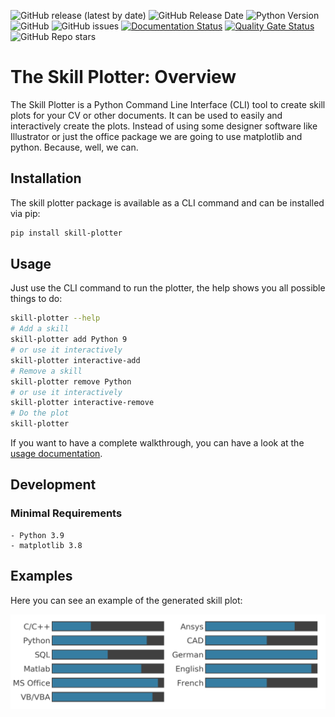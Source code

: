 ![GitHub release (latest by date)](https://img.shields.io/github/v/release/AndreWohnsland/skillplotter)
![GitHub Release Date](https://img.shields.io/github/release-date/AndreWohnsland/skillplotter)
![Python Version](https://img.shields.io/badge/python-%3E%3D%203.9-blue)
![GitHub](https://img.shields.io/github/license/AndreWohnsland/skillplotter)
![GitHub issues](https://img.shields.io/github/issues-raw/AndreWohnsland/skillplotter)
[![Documentation Status](https://readthedocs.org/projects/skillplotter/badge/?version=latest)](https://skillplotter.readthedocs.io)
[![Quality Gate Status](https://sonarcloud.io/api/project_badges/measure?project=AndreWohnsland_skillplotter&metric=alert_status)](https://sonarcloud.io/summary/new_code?id=AndreWohnsland_skillplotter)
![GitHub Repo stars](https://img.shields.io/github/stars/AndreWohnsland/skillplotter?style=social)

# The Skill Plotter: Overview

The Skill Plotter is a Python Command Line Interface (CLI) tool to create skill plots for your CV or other documents.
It can be used to easily and interactively create the plots.
Instead of using some designer software like Illustrator or just the office package we are going to use matplotlib and python.
Because, well, we can.

## Installation

The skill plotter package is available as a CLI command and can be installed via pip:


```bash
pip install skill-plotter
```

## Usage

Just use the CLI command to run the plotter, the help shows you all possible things to do:

```bash
skill-plotter --help
# Add a skill
skill-plotter add Python 9
# or use it interactively
skill-plotter interactive-add
# Remove a skill
skill-plotter remove Python
# or use it interactively
skill-plotter interactive-remove
# Do the plot
skill-plotter
```

If you want to have a complete walkthrough, you can have a look at the [usage documentation](https://skillplotter.readthedocs.io/usage/).

## Development

### Minimal Requirements

```
- Python 3.9
- matplotlib 3.8
```

## Examples

Here you can see an example of the generated skill plot:

![skillist](https://github.com/AndreWohnsland/skillplotter/blob/master/docs/skills_example.png?raw=true)
